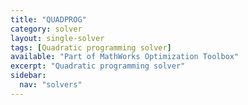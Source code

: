 ```yaml
---
title: "QUADPROG"
category: solver
layout: single-solver
tags: [Quadratic programming solver]
available: "Part of MathWorks Optimization Toolbox"
excerpt: "Quadratic programming solver"
sidebar:
  nav: "solvers"
---
```

